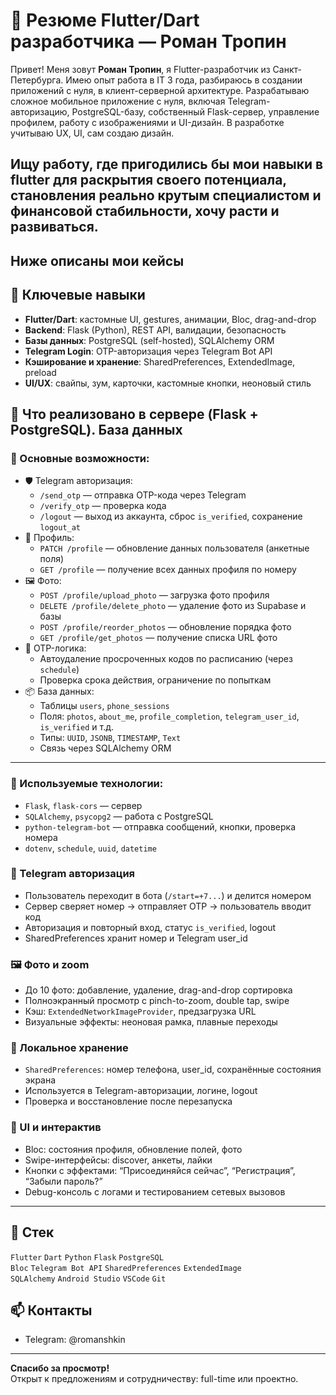 # 💼 Резюме Flutter/Dart разработчика — Роман Тропин

Привет! Меня зовут **Роман Тропин**, я Flutter-разработчик из Санкт-Петербурга. Имею опыт работа в IT 3 года, разбираюсь в создании приложений с нуля, в клиент-серверной архитектуре. Разрабатываю сложное мобильное приложение с нуля, включая Telegram-авторизацию, PostgreSQL-базу, собственный Flask-сервер, управление профилем, работу с изображениями и UI-дизайн. В разработке учитываю UX, UI, сам создаю дизайн.

## Ищу работу, где пригодились бы мои навыки в flutter для раскрытия своего потенциала, становления реально крутым специалистом и финансовой стабильности, хочу расти и развиваться.
Ниже описаны мои кейсы
---

## 🚀 Ключевые навыки

- **Flutter/Dart**: кастомные UI, gestures, анимации, Bloc, drag-and-drop
- **Backend**: Flask (Python), REST API, валидации, безопасность
- **Базы данных**: PostgreSQL (self-hosted), SQLAlchemy ORM
- **Telegram Login**: OTP-авторизация через Telegram Bot API
- **Кэширование и хранение**: SharedPreferences, ExtendedImage, preload
- **UI/UX**: свайпы, зум, карточки, кастомные кнопки, неоновый стиль

## 🔐 Что реализовано в сервере (Flask + PostgreSQL). База данных

### 📌 Основные возможности:

- 🛡️ Telegram авторизация:
  - `/send_otp` — отправка OTP-кода через Telegram
  - `/verify_otp` — проверка кода
  - `/logout` — выход из аккаунта, сброс `is_verified`, сохранение `logout_at`
- 📱 Профиль:
  - `PATCH /profile` — обновление данных пользователя (анкетные поля)
  - `GET /profile` — получение всех данных профиля по номеру
- 🖼️ Фото:
  - `POST /profile/upload_photo` — загрузка фото профиля
  - `DELETE /profile/delete_photo` — удаление фото из Supabase и базы
  - `POST /profile/reorder_photos` — обновление порядка фото
  - `GET /profile/get_photos` — получение списка URL фото
- 🧹 OTP-логика:
  - Автоудаление просроченных кодов по расписанию (через `schedule`)
  - Проверка срока действия, ограничение по попыткам
- 📦 База данных:
  - Таблицы `users`, `phone_sessions`
  - Поля: `photos`, `about_me`, `profile_completion`, `telegram_user_id`, `is_verified` и т.д.
  - Типы: `UUID`, `JSONB`, `TIMESTAMP`, `Text`
  - Связь через SQLAlchemy ORM

---

### 🧠 Используемые технологии:

- `Flask`, `flask-cors` — сервер
- `SQLAlchemy`, `psycopg2` — работа с PostgreSQL
- `python-telegram-bot` — отправка сообщений, кнопки, проверка номера
- `dotenv`, `schedule`, `uuid`, `datetime`


### 🔐 Telegram авторизация

- Пользователь переходит в бота (`/start=+7...`) и делится номером
- Сервер сверяет номер → отправляет OTP → пользователь вводит код
- Авторизация и повторный вход, статус `is_verified`, logout
- SharedPreferences хранит номер и Telegram user_id

### 🖼 Фото и zoom

- До 10 фото: добавление, удаление, drag-and-drop сортировка
- Полноэкранный просмотр с pinch-to-zoom, double tap, swipe
- Кэш: `ExtendedNetworkImageProvider`, предзагрузка URL
- Визуальные эффекты: неоновая рамка, плавные переходы

### 💾 Локальное хранение

- `SharedPreferences`: номер телефона, user_id, сохранённые состояния экрана
- Используется в Telegram-авторизации, логине, logout
- Проверка и восстановление после перезапуска

### 🔁 UI и интерактив

- Bloc: состояния профиля, обновление полей, фото
- Swipe-интерфейсы: discover, анкеты, лайки
- Кнопки с эффектами: “Присоединяйся сейчас”, “Регистрация”, “Забыли пароль?”
- Debug-консоль с логами и тестированием сетевых вызовов

---

## 🧰 Стек

`Flutter` `Dart` `Python` `Flask` `PostgreSQL`  
`Bloc` `Telegram Bot API` `SharedPreferences` `ExtendedImage`  
`SQLAlchemy` `Android Studio` `VSCode` `Git`


## 📫 Контакты

- Telegram: @romanshkin

---

**Спасибо за просмотр!**  
Открыт к предложениям и сотрудничеству: full-time или проектно.
